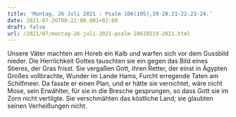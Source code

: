 ```yaml
---
title: 'Montag, 26 Juli 2021 : Psalm 106(105),19-20.21-22.23-24.'
date: 2021-07-26T08:22:00.001+02:00
draft: false
url: /2021/07/montag-26-juli-2021-psalm-10610519-2021.html
---
```


Unsere Väter machten am Horeb ein Kalb und warfen sich vor dem Gussbild nieder. Die Herrlichkeit Gottes tauschten sie ein gegen das Bild eines Stieres, der Gras frisst. Sie vergaßen Gott, ihren Retter, der einst in Ägypten Großes vollbrachte, Wunder im Lande Hams, Furcht erregende Taten am Schilfmeer. Da fasste er einen Plan, und er hätte sie vernichtet, wäre nicht Mose, sein Erwählter, für sie in die Bresche gesprungen, so dass Gott sie im Zorn nicht vertilgte. Sie verschmähten das köstliche Land; sie glaubten seinen Verheißungen nicht.
